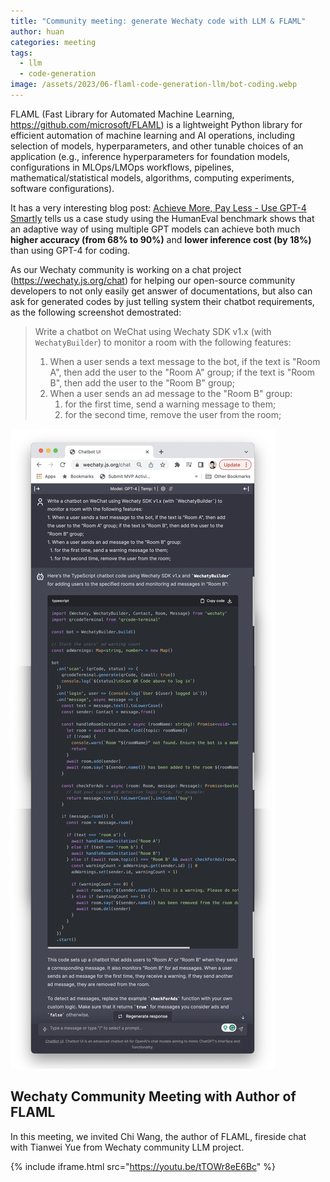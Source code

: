 ```yaml
---
title: "Community meeting: generate Wechaty code with LLM & FLAML"
author: huan
categories: meeting
tags:
  - llm
  - code-generation
image: /assets/2023/06-flaml-code-generation-llm/bot-coding.webp
---
```


FLAML (Fast Library for Automated Machine Learning, <https://github.com/microsoft/FLAML>) is a lightweight Python library for efficient automation of machine learning and AI operations, including selection of models, hyperparameters, and other tunable choices of an application (e.g., inference hyperparameters for foundation models, configurations in MLOps/LMOps workflows, pipelines, mathematical/statistical models, algorithms, computing experiments, software configurations).

It has a very interesting blog post: [Achieve More, Pay Less - Use GPT-4 Smartly](https://microsoft.github.io/FLAML/blog/2023/05/18/GPT-adaptive-humaneval) tells us a case study using the HumanEval benchmark shows that an adaptive way of using multiple GPT models can achieve both much **higher accuracy (from 68% to 90%)** and **lower inference cost (by 18%)** than using GPT-4 for coding.

As our Wechaty community is working on a chat project (<https://wechaty.js.org/chat>) for helping our open-source community developers to not only easily get answer of documentations, but also can ask for generated codes by just telling system their chatbot requirements, as the following screenshot demostrated:

> Write a chatbot on WeChat using Wechaty SDK v1.x (with `WechatyBuilder`) to monitor a room with the following features:
>  
> 1. When a user sends a text message to the bot, if the text is "Room A", then add the user to the "Room A" group; if the text is "Room B", then add the user to the "Room B" group;
> 1. When a user sends an ad message to the "Room B" group:
>     1. for the first time, send a warning message to them;
>     1. for the second time, remove the user from the room;

![Wechaty Chat](/assets/2023/06-flaml-code-generation-llm/wechaty-chat-llm-code-generation.webp)

## Wechaty Community Meeting with Author of FLAML

In this meeting, we invited Chi Wang, the author of FLAML, fireside chat with Tianwei Yue from Wechaty community LLM project.

{% include iframe.html src="https://youtu.be/tTOWr8eE6Bc" %}
